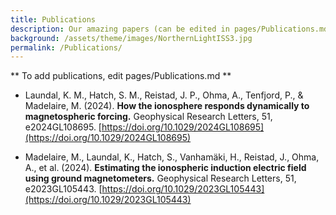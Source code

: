 ```yaml
---
title: Publications
description: Our amazing papers (can be edited in pages/Publications.md)
background: /assets/theme/images/NorthernLightISS3.jpg
permalink: /Publications/
---
```


** To add publications, edit pages/Publications.md **

<!-- To do: find out how to open link in a new page  -->

- Laundal, K. M., Hatch, S. M., Reistad, J. P., Ohma, A., Tenfjord, P., & Madelaire, M. (2024). **How the ionosphere responds dynamically to magnetospheric forcing.** Geophysical Research Letters, 51, e2024GL108695. [https://doi.org/10.1029/2024GL108695](https://doi.org/10.1029/2024GL108695)

- Madelaire, M., Laundal, K., Hatch, S., Vanhamäki, H., Reistad, J., Ohma, A., et al. (2024). **Estimating the ionospheric induction electric field using ground magnetometers.** Geophysical Research Letters, 51, e2023GL105443. [https://doi.org/10.1029/2023GL105443](https://doi.org/10.1029/2023GL105443)


